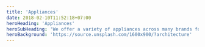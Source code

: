 ```yaml
---
title: 'Appliances'
date: 2018-02-10T11:52:18+07:00
heroHeading: 'Appliances'
heroSubHeading: 'We offer a variety of appliances across many brands for comprehensive HVAC solutions.'
heroBackground: 'https://source.unsplash.com/1600x900/?architecture'
---
```

